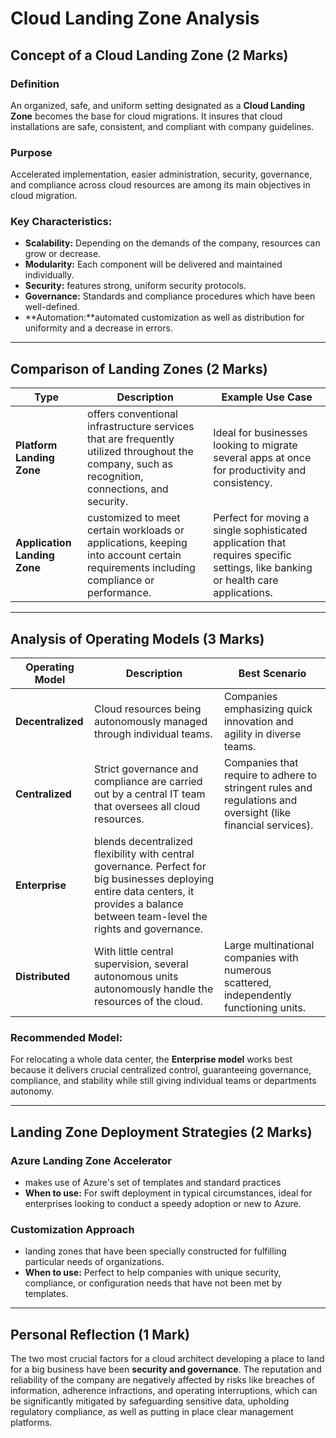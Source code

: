 # Cloud Landing Zone Analysis

## Concept of a Cloud Landing Zone (2 Marks)

### Definition
An organized, safe, and uniform setting designated as a **Cloud Landing Zone** becomes the base for cloud migrations. It insures that cloud installations are safe, consistent, and compliant with company guidelines.

### Purpose
Accelerated implementation, easier administration, security, governance, and compliance across cloud resources are among its main objectives in cloud migration.

### Key Characteristics:
- **Scalability:** Depending on the demands of the company, resources can grow or decrease.
- **Modularity:** Each component will be delivered and maintained individually.
- **Security:** features strong, uniform security protocols.
- **Governance:** Standards and compliance procedures which have been well-defined.
- **Automation:**automated customization as well as distribution for uniformity and a decrease in errors.

---

## Comparison of Landing Zones (2 Marks)

| Type                     | Description                                           | Example Use Case                                             |
|--------------------------|-------------------------------------------------------|--------------------------------------------------------------|
| **Platform Landing Zone**| offers conventional infrastructure services that are frequently utilized throughout the company, such as recognition, connections, and security. | Ideal for businesses looking to migrate several apps at once for productivity and consistency. |
| **Application Landing Zone**| customized to meet certain workloads or applications, keeping into account certain requirements including compliance or performance. | Perfect for moving a single sophisticated application that requires specific settings, like banking or health care applications.|

---

## Analysis of Operating Models (3 Marks)

| Operating Model | Description | Best Scenario |
|-----------------|-------------|---------------|
| **Decentralized** |Cloud resources being autonomously managed through individual teams. | Companies emphasizing quick innovation and agility in diverse teams. |
| **Centralized** | Strict governance and compliance are carried out by a central IT team that oversees all cloud resources. | Companies that require to adhere to stringent rules and regulations and oversight (like financial services). |
| **Enterprise** | blends decentralized flexibility with central governance. Perfect for big businesses deploying entire data centers, it provides a balance between team-level the rights and governance.|
| **Distributed** | With little central supervision, several autonomous units autonomously handle the resources of the cloud. | Large multinational companies with numerous scattered, independently functioning units.|

### Recommended Model:
For relocating a whole data center, the **Enterprise model** works best because it delivers crucial centralized control, guaranteeing governance, compliance, and stability while still giving individual teams or departments autonomy.

---

## Landing Zone Deployment Strategies (2 Marks)

### Azure Landing Zone Accelerator
- makes use of Azure's set of templates and standard practices
- **When to use:** For swift deployment in typical circumstances, ideal for enterprises looking to conduct a speedy adoption or new to Azure.

### Customization Approach
- landing zones that have been specially constructed for fulfilling particular needs of organizations.
- **When to use:** Perfect to help companies with unique security, compliance, or configuration needs that have not been met by templates.

---

## Personal Reflection (1 Mark)

The two most crucial factors for a cloud architect developing a place to land for a big business have been **security and governance**. The reputation and reliability of the company are negatively affected by risks like breaches of information, adherence infractions, and operating interruptions, which can be significantly mitigated by safeguarding sensitive data, upholding regulatory compliance, as well as putting in place clear management platforms.
